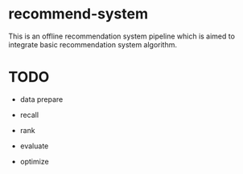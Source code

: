 # recommend-system
This is an offline recommendation system pipeline which is aimed to integrate basic recommendation system algorithm.

# TODO

- data prepare

- recall
- rank
- evaluate
- optimize

